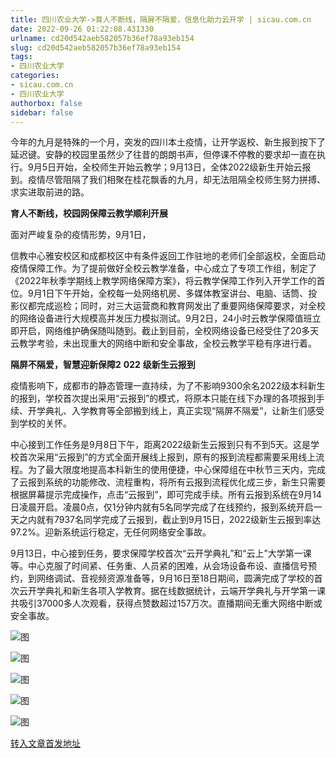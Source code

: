 ```yaml
---
title: 四川农业大学->育人不断线，隔屏不隔爱，信息化助力云开学 | sicau.com.cn
date: 2022-09-26 01:22:08.431330
urlname: cd20d542aeb582057b36ef78a93eb154
slug: cd20d542aeb582057b36ef78a93eb154
tags: 
- 四川农业大学
categories:
- sicau.com.cn
- 四川农业大学
authorbox: false
sidebar: false
---
```

今年的九月是特殊的一个月，突发的四川本土疫情，让开学返校、新生报到按下了延迟键。安静的校园里虽然少了往昔的朗朗书声，但停课不停教的要求却一直在执行。9月5日开始，全校师生开始云教学；9月13日，全体2022级新生开始云报到。疫情尽管阻隔了我们相聚在桂花飘香的九月，却无法阻隔全校师生努力拼搏、求实进取前进的路。  

**育人不断线，校园网保障云教学顺利开展**

面对严峻复杂的疫情形势，9月1日，
<!--more-->
信教中心雅安校区和成都校区中有条件返回工作驻地的老师们全部返校，全面启动疫情保障工作。为了提前做好全校云教学准备，中心成立了专项工作组，制定了《2022年秋季学期线上教学网络保障方案》，将云教学保障工作列入开学工作的首位。9月1日下午开始，全校每一处网络机房、多媒体教室讲台、电脑、话筒、投影仪都完成巡检；同时，对三大运营商和教育网发出了重要网络保障要求，对全校的网络设备进行大规模高并发压力模拟测试。9月2日，24小时云教学保障值班立即开启，网络维护确保随叫随到。截止到目前，全校网络设备已经受住了20多天云教学考验，未出现重大的网络中断和安全事故，全校云教学平稳有序进行着。

**隔屏不隔爱，智慧迎新保障2** **022** **级新生云报到**

疫情影响下，成都市的静态管理一直持续，为了不影响9300余名2022级本科新生的报到，学校首次提出采用“云报到”的模式，将原本只能在线下办理的各项报到手续、开学典礼、入学教育等全部搬到线上，真正实现“隔屏不隔爱”，让新生们感受到学校的关怀。

中心接到工作任务是9月8日下午，距离2022级新生云报到只有不到5天。这是学校首次采用“云报到”的方式全面开展线上报到，原有的报到流程都需要采用线上流程。为了最大限度地提高本科新生的使用便捷，中心保障组在中秋节三天内，完成了云报到系统的功能修改、流程重构，将所有云报到流程优化成三步，新生只需要根据屏幕提示完成操作，点击“云报到”，即可完成手续。所有云报到系统在9月14日凌晨开启。凌晨0点，仅1分钟内就有5名同学完成了在线预约，报到系统开启一天之内就有7937名同学完成了云报到，截止到9月15日，2022级新生云报到率达97.2%。迎新系统运行稳定，无任何网络安全事故。

9月13日，中心接到任务，要求保障学校首次“云开学典礼”和“云上”大学第一课等。中心克服了时间紧、任务重、人员紧的困难，从会场设备布设、直播信号预约，到网络调试、音视频资源准备等，9月16日至18日期间，圆满完成了学校的首次云开学典礼和新生各项入学教育。据在线数据统计，云端开学典礼与开学第一课共吸引37000多人次观看，获得点赞数超过157万次。直播期间无重大网络中断或安全事故。

![图](https://news.sicau.edu.cn/__local/3/92/EC/CD50621F5D8DFD2F0D27CBC66A5_BEA769B4_C6B6.png)

![图](https://news.sicau.edu.cn/__local/9/8B/4B/DECCAEF73DF9345C46BD40FB110_EED6534B_10355.png)

![图](https://news.sicau.edu.cn/__local/0/02/70/88FB291550B73C7AD4E5E178989_EEB80B3A_F63A.png)

![图](https://news.sicau.edu.cn/__local/7/33/CE/18C6451CBF706C7CA397CD20D39_EEB8CDFF_F32F.png)

![图](https://news.sicau.edu.cn/__local/6/78/29/F8A1FC1B59766B9382F1200D0E6_C361A7BC_99862.png)

[转入文章首发地址](https://news.sicau.edu.cn/info/1078/69647.htm)